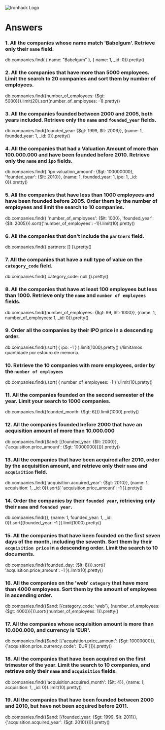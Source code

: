 ![Ironhack Logo](https://i.imgur.com/1QgrNNw.png)

# Answers

### 1. All the companies whose name match 'Babelgum'. Retrieve only their `name` field.

db.companies.find( { name: "Babelgum" }, { name: 1, _id: 0}).pretty()

### 2. All the companies that have more than 5000 employees. Limit the search to 20 companies and sort them by **number of employees**.

db.companies.find({number_of_employees: {$gt: 5000}}).limit(20).sort(number_of_employees: -1).pretty()

### 3. All the companies founded between 2000 and 2005, both years included. Retrieve only the `name` and `founded_year` fields.

db.companies.find({founded_year: {$gt: 1999, $lt: 2006}}, {name: 1, founded_year: 1, _id: 0}).pretty()

### 4. All the companies that had a Valuation Amount of more than 100.000.000 and have been founded before 2010. Retrieve only the `name` and `ipo` fields.

db.companies.find({ 'ipo.valuation_amount': {$gt: 100000000}, 'founded_year': {$lt: 2010}}, {name: 1, founded_year: 1, ipo: 1,  _id: 0}).pretty()

### 5. All the companies that have less than 1000 employees and have been founded before 2005. Order them by the number of employees and limit the search to 10 companies.

db.companies.find({ 'number_of_employees': {$lt: 1000}, 'founded_year': {$lt: 2005}}).sort({'number_of_employees': -1}).limit(10).pretty()

### 6. All the companies that don't include the `partners` field.

db.companies.find({ partners: [] }).pretty()

### 7. All the companies that have a null type of value on the `category_code` field.

db.companies.find({ category_code: null }).pretty()

### 8. All the companies that have at least 100 employees but less than 1000. Retrieve only the `name` and `number of employees` fields.

db.companies.find({number_of_employees: {$gt: 99, $lt: 1000}}, {name: 1, number_of_employees: 1, _id: 0}).pretty()

### 9. Order all the companies by their IPO price in a descending order.

db.companies.find().sort( { ipo: -1 } ).limit(1000).pretty()
//limitamos quantidade por estouro de memoria.

### 10. Retrieve the 10 companies with more employees, order by the `number of employees`

db.companies.find().sort( { number_of_employees: -1 } ).limit(10).pretty()

### 11. All the companies founded on the second semester of the year. Limit your search to 1000 companies.

db.companies.find({founded_month: {$gt: 6}}).limit(1000).pretty()

### 12. All the companies founded before 2000 that have an acquisition amount of more than 10.000.000

db.companies.find({$and: [{founded_year: {$lt: 2000}}, {'acquisition.price_amount': {$gt: 10000000}}]}).pretty()

### 13. All the companies that have been acquired after 2010, order by the acquisition amount, and retrieve only their `name` and `acquisition` field.

db.companies.find({'acquisition.acquired_year': {$gt: 2010}}, {name: 1, acquisition: 1, _id: 0}).sort({ 'acquisition.price_amount': -1 }).pretty()

### 14. Order the companies by their `founded year`, retrieving only their `name` and `founded year`.

db.companies.find({}, {name: 1, founded_year: 1, _id: 0}).sort({founded_year: -1 }).limit(1000).pretty()

### 15. All the companies that have been founded on the first seven days of the month, including the seventh. Sort them by their `acquisition price` in a descending order. Limit the search to 10 documents.

db.companies.find({founded_day: {$lt: 8}}).sort({ 'acquisition.price_amount': -1 }).limit(10).pretty()

### 16. All the companies on the 'web' `category` that have more than 4000 employees. Sort them by the amount of employees in ascending order.

db.companies.find({$and: [{category_code: 'web'}, {number_of_employees: {$gt: 4000}}]}).sort({number_of_employees: 1}).pretty()

### 17. All the companies whose acquisition amount is more than 10.000.000, and currency is 'EUR'.

db.companies.find({$and: [{'acquisition.price_amount': {$gt: 10000000}}, {'acquisition.price_currency_code': 'EUR'}]}).pretty()

### 18. All the companies that have been acquired on the first trimester of the year. Limit the search to 10 companies, and retrieve only their `name` and `acquisition` fields.

db.companies.find({'acquisition.acquired_month': {$lt: 4}}, {name: 1, acquisition: 1, _id: 0}).limit(10).pretty()

### 19. All the companies that have been founded between 2000 and 2010, but have not been acquired before 2011.

db.companies.find({$and: [{founded_year: {$gt: 1999, $lt: 2011}}, {'acquisition.acquired_year': {$gt: 2010}}]}).pretty()
